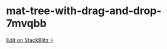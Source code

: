 # mat-tree-with-drag-and-drop-7mvqbb

[Edit on StackBlitz ⚡️](https://stackblitz.com/edit/mat-tree-with-drag-and-drop-7mvqbb)